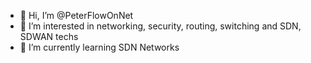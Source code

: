 - 👋 Hi, I’m @PeterFlowOnNet
- 👀 I’m interested in networking, security, routing, switching and SDN, SDWAN techs
- 🌱 I’m currently learning SDN Networks

<!---
PeterFlowOnNet/PeterFlowOnNet is a ✨ special ✨ repository because its `README.md` (this file) appears on your GitHub profile.
You can click the Preview link to take a look at your changes.
--->
